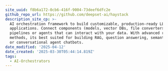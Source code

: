 ```yaml
---
site_uuid: f8b6a172-0cb6-416f-9004-73deef6dfc2e
github_repo_url: https://github.com/deepset-ai/haystack
description_site_cp: >-
  AI orchestration framework to build customizable, production-ready LLM
  applications. Connect components (models, vector DBs, file converters) to
  pipelines or agents that can interact with your data. With advanced retrieval
  methods, its best suited for building RAG, question answering, semantic search
  or conversational agent chatbots.
date_modified: '2025-04-12'
date_created: '2025-03-30T05:44:14.819Z'
tags:
  - AI-Orchestrators
---
```

































































